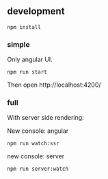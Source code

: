 

## development

```
npm install
```


### simple

Only angular UI.

```
npm run start
```

Then open http://localhost:4200/

### full

With server side rendering:

New console: angular
```
npm run watch:ssr
```

new console: server

```
npm run server:watch
```
